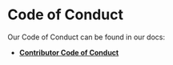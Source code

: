 # Code of Conduct

Our Code of Conduct can be found in our docs:

- **[Contributor Code of Conduct](https://docs.oceanprotocol.com/concepts/code-of-conduct/)**
